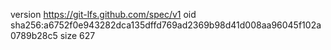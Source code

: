 version https://git-lfs.github.com/spec/v1
oid sha256:a6752f0e943282dca135dffd769ad2369b98d41d008aa96045f102a0789b28c5
size 627
